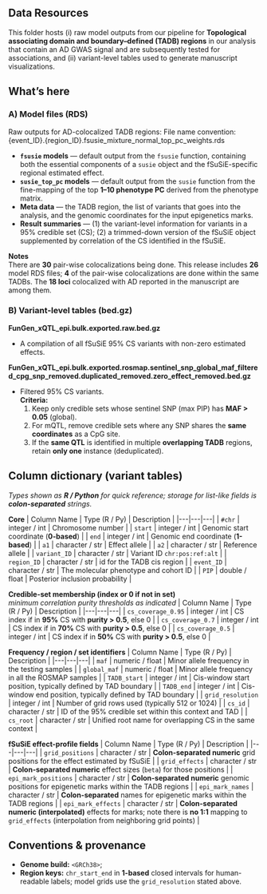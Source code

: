 ## Data Resources

This folder hosts (i) raw model outputs from our pipeline for **Topological associating domain and boundary–defined (TADB) regions** in our analysis that contain an AD GWAS signal and are subsequently tested for associations, and (ii) variant-level tables used to generate manuscript visualizations.

## What’s here

### A) Model files (RDS)
Raw outputs for AD-colocalized TADB regions:
File name convention: {event_ID}.{region_ID}.fsusie_mixture_normal_top_pc_weights.rds
- **`fsusie` models** — default output from the `fsusie` function, containing both the essential components of a `susie` object and the fSuSiE-specific regional estimated effect.
- **`susie_top_pc` models** — default output from the `susie` function from the fine-mapping of the top **1–10 phenotype PC** derived from the phenotype matrix.
- **Meta data** — the TADB region, the list of variants that goes into the analysis, and the genomic coordinates for the input epigenetics marks.
- **Result summaries** — (1) the variant-level information for variants in a 95% credible set (CS); (2) a trimmed-down version of the fSuSiE object supplemented by correlation of the CS identified in the fSuSiE.

**Notes**  
There are **30** pair-wise colocalizations being done. This release includes **26** model RDS files; **4** of the pair-wise colocalizations are done within the same TADBs. The **18 loci** colocalized with AD reported in the manuscript are among them.

### B) Variant-level tables (bed.gz)

**FunGen_xQTL_epi.bulk.exported.raw.bed.gz**  
- A compilation of all fSuSiE 95% CS variants with non-zero estimated effects.

**FunGen_xQTL_epi.bulk.exported.rosmap.sentinel_snp_global_maf_filtered_cpg_snp_removed.duplicated_removed.zero_effect_removed.bed.gz**  
- Filtered 95% CS variants.  
  **Criteria:**
  1. Keep only credible sets whose sentinel SNP (max PIP) has **MAF > 0.05** (global).
  2. For mQTL, remove credible sets where any SNP shares the **same coordinates** as a CpG site.
  3. If the **same QTL** is identified in multiple **overlapping TADB** regions, retain **only one** instance (deduplicated).

## Column dictionary (variant tables)

_Types shown as **R / Python** for quick reference; storage for list-like fields is **colon-separated** strings._

**Core**
| Column Name | Type (R / Py) | Description |
|---|---|---|
| `#chr` | integer / int | Chromosome number |
| `start` | integer / int | Genomic start coordinate (**0-based**) |
| `end` | integer / int | Genomic end coordinate (**1-based**) |
| `a1` | character / str | Effect allele |
| `a2` | character / str | Reference allele |
| `variant_ID` | character / str | Variant ID `chr:pos:ref:alt` |
| `region_ID` | character / str | id for the TADB cis region |
| `event_ID` | character / str | The molecular phenotype and cohort ID |
| `PIP` | double / float | Posterior inclusion probability |

**Credible-set membership (index or 0 if not in set)**  
_minimum correlation purity thresholds as indicated_
| Column Name | Type (R / Py) | Description |
|---|---|---|
| `cs_coverage_0.95` | integer / int | CS index if in **95%** CS with **purity > 0.5**, else 0 |
| `cs_coverage_0.7`  | integer / int | CS index if in **70%** CS with **purity > 0.5**, else 0 |
| `cs_coverage_0.5`  | integer / int | CS index if in **50%** CS with **purity > 0.5**, else 0 |

**Frequency / region / set identifiers**
| Column Name | Type (R / Py) | Description |
|---|---|---|
| `maf` | numeric / float | Minor allele frequency in the testing samples |
| `global_maf` | numeric / float | Minor allele frequency in all the ROSMAP samples |
| `TADB_start` | integer / int | Cis-window start position, typically defined by TAD boundary |
| `TADB_end` | integer / int | Cis-window end position, typically defined by TAD boundary |
| `grid_resolution` | integer / int | Number of grid rows used (typically 512 or 1024) |
| `cs_id` | character / str | ID of the 95% credible set within this context and TAD |
| `cs_root` | character / str | Unified root name for overlapping CS in the same context |

**fSuSiE effect-profile fields**
| Column Name | Type (R / Py) | Description |
|---|---|---|
| `grid_positions` | character / str | **Colon-separated numeric** grid positions for the effect estimated by fSuSiE |
| `grid_effects` | character / str | **Colon-separated numeric** effect sizes (`beta`) for those positions |
| `epi_mark_positions` | character / str | **Colon-separated numeric** genomic positions for epigenetic marks within the TADB regions |
| `epi_mark_names` | character / str | **Colon-separated** names for epigenetic marks within the TADB regions |
| `epi_mark_effects` | character / str | **Colon-separated numeric (interpolated)** effects for marks; note there is **no 1:1** mapping to `grid_effects` (interpolation from neighboring grid points) |

## Conventions & provenance
- **Genome build:** `<GRCh38>`;
- **Region keys:** `chr_start_end` in **1-based** closed intervals for human-readable labels; model grids use the `grid_resolution` stated above.
